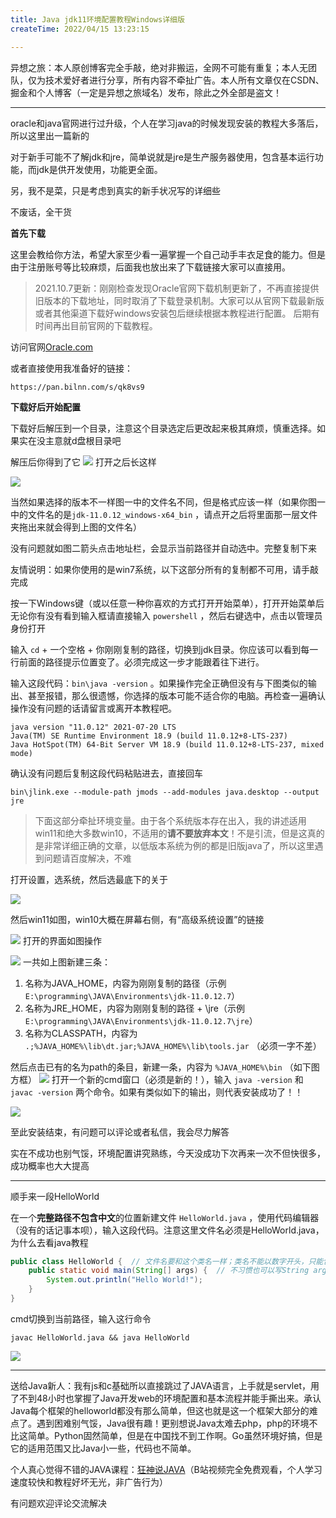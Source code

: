 ```yaml
---
title: Java jdk11环境配置教程Windows详细版
createTime: 2022/04/15 13:23:15

---
```


异想之旅：本人原创博客完全手敲，绝对非搬运，全网不可能有重复；本人无团队，仅为技术爱好者进行分享，所有内容不牵扯广告。本人所有文章仅在CSDN、掘金和个人博客（一定是异想之旅域名）发布，除此之外全部是盗文！


---

oracle和java官网进行过升级，个人在学习java的时候发现安装的教程大多落后，所以这里出一篇新的

对于新手可能不了解jdk和jre，简单说就是jre是生产服务器使用，包含基本运行功能，而jdk是供开发使用，功能更全面。

另，我不是菜，只是考虑到真实的新手状况写的详细些

不废话，全干货

**首先下载**

这里会教给你方法，希望大家至少看一遍掌握一个自己动手丰衣足食的能力。但是由于注册账号等比较麻烦，后面我也放出来了下载链接大家可以直接用。

> 2021.10.7更新：刚刚检查发现Oracle官网下载机制更新了，不再直接提供旧版本的下载地址，同时取消了下载登录机制。大家可以从官网下载最新版或者其他渠道下载好windows安装包后继续根据本教程进行配置。
> 后期有时间再出目前官网的下载教程。

访问官网[Oracle.com
](https://www.oracle.com/)

或者直接使用我准备好的链接：

```
https://pan.bilnn.com/s/qk8vs9
```

**下载好后开始配置**

下载好后解压到一个目录，注意这个目录选定后更改起来极其麻烦，慎重选择。如果实在没主意就d盘根目录吧

解压后你得到了它
![](../images/7a93065b6ac8de95e3a2d267d7beb898.png)
打开之后长这样

![](../images/2e0e20dbf7d56e6c25c0412390b8d407.png)

当然如果选择的版本不一样图一中的文件名不同，但是格式应该一样（如果你图一中的文件名的是`jdk-11.0.12_windows-x64_bin` ，请点开之后将里面那一层文件夹拖出来就会得到上图的文件名）

没有问题就如图二箭头点击地址栏，会显示当前路径并自动选中。完整复制下来

友情说明：如果你使用的是win7系统，以下这部分所有的复制都不可用，请手敲完成

按一下Windows键（或以任意一种你喜欢的方式打开开始菜单），打开开始菜单后无论你有没有看到输入框请直接输入 `powershell` ，然后右键选中，点击以管理员身份打开

输入 `cd` + 一个空格 + 你刚刚复制的路径，切换到jdk目录。你应该可以看到每一行前面的路径提示位置变了。必须完成这一步才能跟着往下进行。

输入这段代码：`bin\java -version` 。如果操作完全正确但没有与下图类似的输出、甚至报错，那么很遗憾，你选择的版本可能不适合你的电脑。再检查一遍确认操作没有问题的话请留言或离开本教程吧。

```
java version "11.0.12" 2021-07-20 LTS
Java(TM) SE Runtime Environment 18.9 (build 11.0.12+8-LTS-237)
Java HotSpot(TM) 64-Bit Server VM 18.9 (build 11.0.12+8-LTS-237, mixed mode)
```

确认没有问题后复制这段代码粘贴进去，直接回车

```
bin\jlink.exe --module-path jmods --add-modules java.desktop --output jre
```

> 下面这部分牵扯环境变量。由于各个系统版本存在出入，我的讲述适用win11和绝大多数win10，不适用的**请不要放弃本文**！不是引流，但是这真的是非常详细正确的文章，以低版本系统为例的都是旧版java了，所以这里遇到问题请百度解决，不难

打开设置，选系统，然后选最底下的关于

![](../images/e42d4ceadeb0aec18473098be3318963.png)

然后win11如图，win10大概在屏幕右侧，有“高级系统设置”的链接

![](../images/591f1bd77968c86b65fdf9ea703dcf59.png)
打开的界面如图操作

![](../images/b76fb7b1057bb4ba3818cf93074593d3.png)
一共如上图新建三条：

 1. 名称为JAVA_HOME，内容为刚刚复制的路径（示例 `E:\programming\JAVA\Environments\jdk-11.0.12.7`）
 2. 名称为JRE_HOME，内容为刚刚复制的路径 + \jre（示例 `E:\programming\JAVA\Environments\jdk-11.0.12.7\jre`）
 3. 名称为CLASSPATH，内容为 `.;%JAVA_HOME%\lib\dt.jar;%JAVA_HOME%\lib\tools.jar` （必须一字不差）

然后点击已有的名为path的条目，新建一条，内容为 `%JAVA_HOME%\bin` （如下图方框）
![](../images/04d80ddc8a50602eb4f86ff54fd26899.png)
打开一个新的cmd窗口（必须是新的！），输入 `java -version` 和 `javac -version` 两个命令。如果有类似如下的输出，则代表安装成功了！！

![](../images/9e77f4a6e81f537971f39dca4853450b.png)

至此安装结束，有问题可以评论或者私信，我会尽力解答

实在不成功也别气馁，环境配置讲究熟练，今天没成功下次再来一次不但快很多，成功概率也大大提高

---

顺手来一段HelloWorld

在一个**完整路径不包含中文**的位置新建文件 `HelloWorld.java` ，使用代码编辑器（没有的话记事本呗），输入这段代码。注意这里文件名必须是HelloWorld.java，为什么去看java教程

```java
public class HelloWorld {  // 文件名要和这个类名一样；类名不能以数字开头，只能包含字母数字下划线
    public static void main(String[] args) {  // 不习惯也可以写String args[]
        System.out.println("Hello World!");
    }
}
```

cmd切换到当前路径，输入这行命令

```
javac HelloWorld.java && java HelloWorld
```

![](../images/fd9aaac94b18df92d9ff086effdb5fd7.png)

---

送给Java新人：我有js和c基础所以直接跳过了JAVA语言，上手就是servlet，用了不到48小时也掌握了Java开发web的环境配置和基本流程并能手撕出来。承认Java每个框架的helloworld都没有那么简单，但这也就是这一个框架大部分的难点了。遇到困难别气馁，Java很有趣！更别想说Java太难去php，php的环境不比这简单。Python固然简单，但是在中国找不到工作啊。Go虽然环境好搞，但是它的适用范围又比Java小一些，代码也不简单。

个人真心觉得不错的JAVA课程：[狂神说JAVA](https://space.bilibili.com/95256449/channel/detail?cid=146244)（B站视频完全免费观看，个人学习速度较快和教程好坏无光，非广告行为）

有问题欢迎评论交流解决
